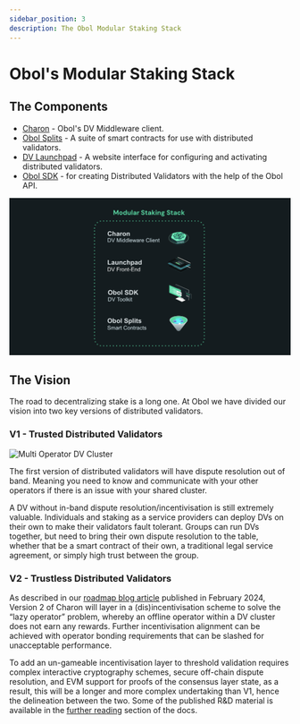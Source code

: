 ```yaml
---
sidebar_position: 3
description: The Obol Modular Staking Stack
---
```


# Obol's Modular Staking Stack

## The Components

* [Charon](../charon/intro.md) - Obol's DV Middleware client.
* [Obol Splits](https://github.com/ObolNetwork/obol-docs/blob/main/versioned_docs/version-v1.2.0/learn/intro/obol-splits.mdx) - A suite of smart contracts for use with distributed validators.
* [DV Launchpad](launchpad.md) - A website interface for configuring and activating distributed validators.
* [Obol SDK](https://github.com/ObolNetwork/obol-docs/blob/main/versioned_docs/version-v1.2.0/adv/advanced/quickstart-sdk.mdx) - for creating Distributed Validators with the help of the Obol API.

![Obol Stacking Stack](https://github.com/ObolNetwork/obol-docs/blob/main/img/StakingStack.png)

## The Vision

The road to decentralizing stake is a long one. At Obol we have divided our vision into two key versions of distributed validators.

### V1 - Trusted Distributed Validators

![Multi Operator DV Cluster](https://github.com/ObolNetwork/obol-docs/blob/main/img/MultiOperator7.png)

The first version of distributed validators will have dispute resolution out of band. Meaning you need to know and communicate with your other operators if there is an issue with your shared cluster.

A DV without in-band dispute resolution/incentivisation is still extremely valuable. Individuals and staking as a service providers can deploy DVs on their own to make their validators fault tolerant. Groups can run DVs together, but need to bring their own dispute resolution to the table, whether that be a smart contract of their own, a traditional legal service agreement, or simply high trust between the group.

### V2 - Trustless Distributed Validators

As described in our [roadmap blog article](https://blog.obol.org/roadmap-the-distributed-validator-protocol/) published in February 2024, Version 2 of Charon will layer in a (dis)incentivisation scheme to solve the “lazy operator” problem, whereby an offline operator within a DV cluster does not earn any rewards. Further incentivisation alignment can be achieved with operator bonding requirements that can be slashed for unacceptable performance.

To add an un-gameable incentivisation layer to threshold validation requires complex interactive cryptography schemes, secure off-chain dispute resolution, and EVM support for proofs of the consensus layer state, as a result, this will be a longer and more complex undertaking than V1, hence the delineation between the two. Some of the published R\&D material is available in the [further reading](https://docs.obol.org/next/fr/resources#research-and-development) section of the docs.
